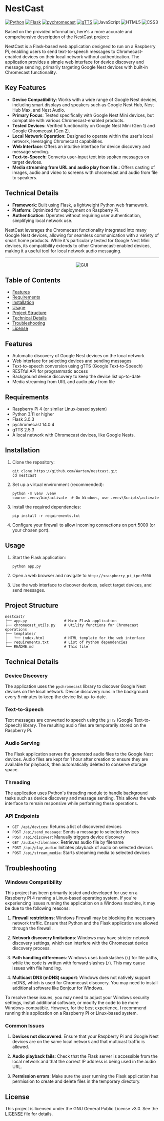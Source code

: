 # NestCast

[![Python](https://img.shields.io/badge/Python-3.11-blue.svg)](https://www.python.org/downloads/release/python-3110/)
[![Flask](https://img.shields.io/badge/Flask-3.0.3-green.svg)](https://flask.palletsprojects.com/en/3.0.x/)
[![pychromecast](https://img.shields.io/badge/pychromecast-14.0.4-orange.svg)](https://github.com/home-assistant-libs/pychromecast)
[![gTTS](https://img.shields.io/badge/gTTS-2.5.3-yellow.svg)](https://github.com/pndurette/gTTS)
![JavaScript](https://img.shields.io/badge/javascript-%23323330.svg?style=for-the-badge&logo=javascript&logoColor=%23F7DF1E)
![HTML5](https://img.shields.io/badge/html5-%23E34F26.svg?style=for-the-badge&logo=html5&logoColor=white)
![CSS3](https://img.shields.io/badge/css3-%231572B6.svg?style=for-the-badge&logo=css3&logoColor=white)

Based on the provided information, here's a more accurate and comprehensive description of the NestCast project:

NestCast is a Flask-based web application designed to run on a Raspberry Pi, enabling users to send text-to-speech messages to Chromecast-enabled devices on their local network without authentication. The application provides a simple web interface for device discovery and message sending, primarily targeting Google Nest devices with built-in Chromecast functionality.

## Key Features

- **Device Compatibility**: Works with a wide range of Google Nest devices, including smart displays and speakers such as Google Nest Hub, Nest Hub Max, and Nest Audio.
- **Primary Focus**: Tested specifically with Google Nest Mini devices, but compatible with various Chromecast-enabled products.
- **Tested Devices**: Verified functionality on Google Nest Mini (Gen 1) and Google Chromecast (Gen 2).
- **Local Network Operation**: Designed to operate within the user's local network, leveraging Chromecast capabilities.
- **Web Interface**: Offers an intuitive interface for device discovery and message sending.
- **Text-to-Speech**: Converts user-input text into spoken messages on target devices.
- **Media streaming from URL and audio play from file.**: Offers casting of images, audio and video to screens with chromecast and audio from file to speakers.

## Technical Details

- **Framework**: Built using Flask, a lightweight Python web framework.
- **Platform**: Optimized for deployment on Raspberry Pi.
- **Authentication**: Operates without requiring user authentication, simplifying local network use.

NestCast leverages the Chromecast functionality integrated into many Google Nest devices, allowing for seamless communication with a variety of smart home products. While it's particularly tested for Google Nest Mini devices, its compatibility extends to other Chromecast-enabled devices, making it a useful tool for local network audio messaging.
_____
<p align="center">
  <img src="https://github.com/user-attachments/assets/90e337bb-31bc-448e-9086-851e86db30db" alt="GUI" max-width="600">

</p>

## Table of Contents

- [Features](#features)
- [Requirements](#requirements)
- [Installation](#installation)
- [Usage](#usage)
- [Project Structure](#project-structure)
- [Technical Details](#technical-details)
- [Troubleshooting](#troubleshooting)
- [License](#license)

## Features

- Automatic discovery of Google Nest devices on the local network
- Web interface for selecting devices and sending messages
- Text-to-speech conversion using gTTS (Google Text-to-Speech)
- RESTful API for programmatic access
- Background device discovery to keep the device list up-to-date
- Media streaming from URL and audio play from file

## Requirements

- Raspberry Pi 4 (or similar Linux-based system)
- Python 3.11 or higher
- Flask 3.0.3 
- pychromecast 14.0.4
- gTTS 2.5.3
- A local network with Chromecast devices, like Google Nests.

## Installation

1. Clone the repository:
   ```
   git clone https://github.com/Wartem/nestcast.git
   cd nestcast
   ```

2. Set up a virtual environment (recommended):
   ```
   python -m venv .venv
   source .venv/bin/activate  # On Windows, use .venv\Scripts\activate
   ```

3. Install the required dependencies:
   ```
   pip install -r requirements.txt
   ```

4. Configure your firewall to allow incoming connections on port 5000 (or your chosen port).

## Usage

1. Start the Flask application:
   ```
   python app.py
   ```

2. Open a web browser and navigate to `http://<raspberry_pi_ip>:5000`

3. Use the web interface to discover devices, select target devices, and send messages.

## Project Structure

```
nestcast/
├── app.py                 # Main Flask application
├── chromecast_utils.py    # Utility functions for Chromecast operations
├── templates/
│   └── index.html         # HTML template for the web interface
├── requirements.txt       # List of Python dependencies
└── README.md              # This file
```

## Technical Details

### Device Discovery

The application uses the `pychromecast` library to discover Google Nest devices on the local network. Device discovery runs in the background every 5 minutes to keep the device list up-to-date.

### Text-to-Speech

Text messages are converted to speech using the `gTTS` (Google Text-to-Speech) library. The resulting audio files are temporarily stored on the Raspberry Pi.

### Audio Serving

The Flask application serves the generated audio files to the Google Nest devices. Audio files are kept for 1 hour after creation to ensure they are available for playback, then automatically deleted to conserve storage space.

### Threading

The application uses Python's threading module to handle background tasks such as device discovery and message sending. This allows the web interface to remain responsive while performing these operations.

### API Endpoints

- `GET /api/devices`: Returns a list of discovered devices
- `POST /api/send_message`: Sends a message to selected devices
- `POST /api/discover`: Manually triggers device discovery
- `GET /audio/<filename>`: Retrieves audio file by filename
- `POST /api/play_audio`: Initiates playback of audio on selected devices
- `POST /api/stream_media`: Starts streaming media to selected devices

## Troubleshooting

### Windows Compatibility

This project has been primarily tested and developed for use on a Raspberry Pi 4 running a Linux-based operating system. If you're experiencing issues running the application on a Windows machine, it may be due to the following reasons:

1. **Firewall restrictions**: Windows Firewall may be blocking the necessary network traffic. Ensure that Python and the Flask application are allowed through the firewall.

2. **Network discovery limitations**: Windows may have stricter network discovery settings, which can interfere with the Chromecast device discovery process.

3. **Path handling differences**: Windows uses backslashes (`\`) for file paths, while the code is written with forward slashes (`/`). This may cause issues with file handling.

4. **Multicast DNS (mDNS) support**: Windows does not natively support mDNS, which is used for Chromecast discovery. You may need to install additional software like Bonjour for Windows.

To resolve these issues, you may need to adjust your Windows security settings, install additional software, or modify the code to be more Windows-compatible. However, for the best experience, I recommend running this application on a Raspberry Pi or Linux-based system.

### Common Issues

1. **Devices not discovered**: Ensure that your Raspberry Pi and Google Nest devices are on the same local network and that multicast traffic is allowed.

2. **Audio playback fails**: Check that the Flask server is accessible from the local network and that the correct IP address is being used in the audio URL.

3. **Permission errors**: Make sure the user running the Flask application has permission to create and delete files in the temporary directory.

## License

This project is licensed under the GNU General Public License v3.0. See the [LICENSE](LICENSE) file for details.
